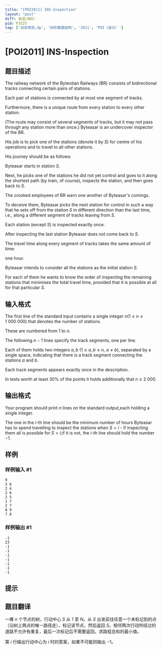```yaml
---
title: "[POI2011] INS-Inspection"
layout: "post"
diff: 省选/NOI-
pid: P3525
tag: ['动态规划,dp', '树形数据结构', '2011', 'POI（波兰）']
---
```

# [POI2011] INS-Inspection
## 题目描述

The railway network of the Byteotian Railways (BR) consists of bidirectional    tracks connecting certain pairs of stations.

Each pair of stations is connected by at most one segment of tracks.

Furthermore, there is a unique route from every station to every other station.

(The route may consist of several segments of tracks, but it may not pass through any station more than once.) Byteasar is an undercover inspector of the BR.

His job is to pick one of the stations (denote it by $S$) for centre of his operations and to travel to all other stations.

His journey should be as follows:

Byteasar starts in station $S$.

Next, he picks one of the stations he did not yet control and goes to it along the shortest path (by train, of course), inspects the station, and        then goes back to $S$.

The crooked employees of BR warn one another of Byteasar's comings.

To deceive them, Byteasar picks the next station for control in such a way that he sets off from the station $S$ in different direction than the last time, i.e., along a different segment of tracks leaving from $S$.

Each station (except $S$) is inspected exactly once.

After inspecting the last station Byteasar does not come back        to $S$.

The travel time along every segment of tracks takes the same amount of time:

one hour.

Byteasar intends to consider all the stations as the initial station $S$.

For each of them he wants to know the order of inspecting the remaining stations that minimises the total travel time, provided that it is possible at all for that particular $S$.


## 输入格式

The first line of the standard input contains a single integer $n$($1\le n\le 1\ 000\ 000$) that denotes the number of stations.

These are numbered from 1 to $n$.

The following $n-1$ lines specify the track segments, one per line.

Each of them holds two integers $a,b$ ($1\le a,b\le n$, $a\ne b$),      separated by a single space, indicating that there is a track segment      connecting the stations $a$ and $b$.

Each track segments appears exactly once in the description.

In tests worth at least 30% of the points it holds additionally that $n\le 2\ 000$.

## 输出格式

Your program should print $n$ lines on the standard output,each holding a single integer.

The one in the $i$-th line should be the minimum number of hours Byteasar has to spend travelling to inspect the stations when $S=i$ - if inspecting them all is possible for $S=i$;if it is not, the $i$-th line should hold the number $-1$.

## 样例

### 样例输入 #1
```
9
3 6
2 4
2 6
2 5
1 7
2 7
8 9
7 8
```
### 样例输出 #1
```
-1
23
-1
-1
-1
-1
-1
-1
-1
```
## 提示



## 题目翻译

一棵 $n$ 个节点的树，行动中心 $S$ 从 $1$ 至 $N$。从 $S$ 出发前往任意一个未标记到的点（沿树上两点的唯一路径走），标记该节点，然后返回 $S$。相邻两次行动所经过的道路不允许有重复，最后一次标记后不需要返回，求路程总和的最小值。

第 $i$ 行输出行动中心为 $i$ 时的答案，如果不可能则输出 $-1$。
